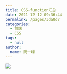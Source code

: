 ```yaml
---
title: CSS-function汇总
date: 2021-12-12 09:36:44
permalink: /pages/3da0d7
categories: 
  - 前端
  - CSS
tags: 
  - null
author: 
  name: 阮一峰
---
```

![](https://huazizhanye.oss-cn-beijing.aliyuncs.com/blogs/images/CSS%E6%96%B9%E6%B3%95%E6%B1%87%E6%80%BB.jpg)